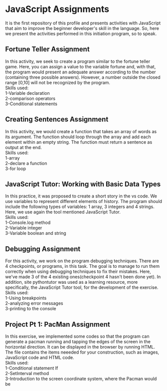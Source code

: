 # JavaScript Assignments

It is the first repository of this profile and presents activities with JavaScript that aim to improve the beginner developer's skill in the language. So, here we present the activities performed in this initiation program, so to speak.

## Fortune Teller Assignment  
In this activity, we seek to create a program similar to the fortune teller game. Here, you can assign a value to the variable fortune and, with that, the program would present an adequate answer according to the number (containing three possible answers). However, a number outside the closed range [0,10] will not be recognized by the program.  
Skills used:  
1-Variable declaration  
2-comparison operators  
3-Conditional statements

## Creating Sentences Assignment  
In this activity, we would create a function that takes an array of words as its argument. The function should loop through the array and add each element within an empty string. The function must return a sentence as output at the end.  
Skills used:  
1-array  
2-declare a function  
3-for loop

## JavaScript Tutor: Working with Basic Data Types  
In this practice, it was proposed to create a short story in the vs code. We use variables to represent different elements of history. The program should include the following types of variables: 1 array, 3 integers and 4 strings. Here, we use again the tool mentioned JavaScript Tutor.  
Skills used:  
1-Console.log method  
2-Variable integer  
3-Variable boolean and string
 
## Debugging Assignment  
For this activity, we work on the program debugging techniques. There are 4 checkpoints, or programs, in this task. The goal is to manage to run them correctly when using debugging techniques to fix their mistakes. Here, we've made 3 of the 4 existing ones(checkpoint 4 hasn't been done yet). In addition, site pythontutor was used as a learning resource, more specifically, the JavaScript Tutor tool, for the development of the exercise.  
Skills used:  
1-Using breakpoints  
2-analyzing error messages  
3-printing to the console

## Project Pt 1: PacMan Assignment  
In this exercise, we implemented some codes so that the program can generate a pacman running and tapping the edges of the screen in the horizontal direction. It can be displayed in the browser by running HTML. The file contains the items neeeded for your construction, such as images, JavaScript code and HTML code.  
Skills used:  
1-Conditional statement If  
2-SetInterval method  
3-Introduction to the screen coordinate system, where the Pacman would be
